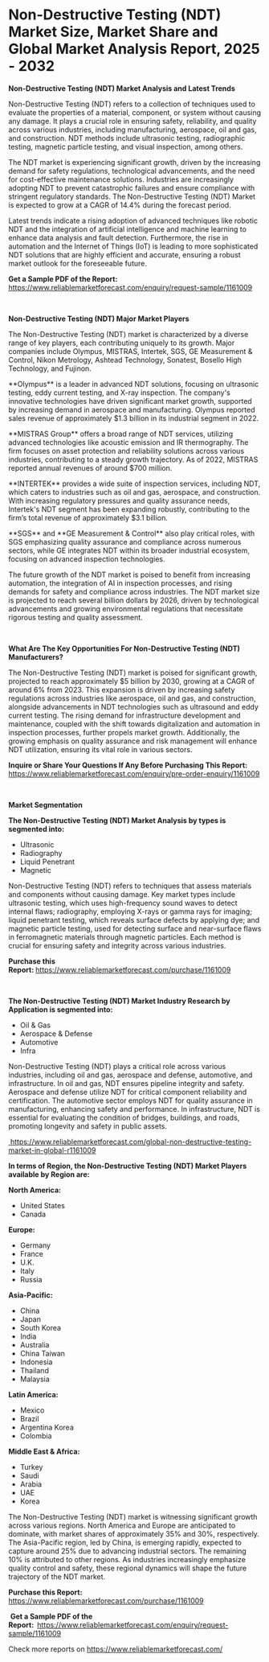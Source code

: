 <p><h1>Non-Destructive Testing (NDT) Market Size, Market Share and Global Market Analysis Report, 2025 - 2032</h1></p><p><strong>Non-Destructive Testing (NDT) Market Analysis and Latest Trends</strong></p>
<p><p>Non-Destructive Testing (NDT) refers to a collection of techniques used to evaluate the properties of a material, component, or system without causing any damage. It plays a crucial role in ensuring safety, reliability, and quality across various industries, including manufacturing, aerospace, oil and gas, and construction. NDT methods include ultrasonic testing, radiographic testing, magnetic particle testing, and visual inspection, among others.</p><p>The NDT market is experiencing significant growth, driven by the increasing demand for safety regulations, technological advancements, and the need for cost-effective maintenance solutions. Industries are increasingly adopting NDT to prevent catastrophic failures and ensure compliance with stringent regulatory standards. The Non-Destructive Testing (NDT) Market is expected to grow at a CAGR of 14.4% during the forecast period. </p><p>Latest trends indicate a rising adoption of advanced techniques like robotic NDT and the integration of artificial intelligence and machine learning to enhance data analysis and fault detection. Furthermore, the rise in automation and the Internet of Things (IoT) is leading to more sophisticated NDT solutions that are highly efficient and accurate, ensuring a robust market outlook for the foreseeable future.</p></p>
<p><strong>Get a Sample PDF of the Report:&nbsp;</strong> <a href="https://www.reliablemarketforecast.com/enquiry/request-sample/1161009?utm_campaign=1102&utm_medium=2&utm_source=Github&utm_content=ia&utm_term=11032025&utm_id=non-destructive-testing-ndt">https://www.reliablemarketforecast.com/enquiry/request-sample/1161009</a></p>
<p>&nbsp;</p>
<p><strong>Non-Destructive Testing (NDT) Major Market Players</strong></p>
<p><p>The Non-Destructive Testing (NDT) market is characterized by a diverse range of key players, each contributing uniquely to its growth. Major companies include Olympus, MISTRAS, Intertek, SGS, GE Measurement & Control, Nikon Metrology, Ashtead Technology, Sonatest, Bosello High Technology, and Fujinon.</p><p>**Olympus** is a leader in advanced NDT solutions, focusing on ultrasonic testing, eddy current testing, and X-ray inspection. The company's innovative technologies have driven significant market growth, supported by increasing demand in aerospace and manufacturing. Olympus reported sales revenue of approximately $1.3 billion in its industrial segment in 2022.</p><p>**MISTRAS Group** offers a broad range of NDT services, utilizing advanced technologies like acoustic emission and IR thermography. The firm focuses on asset protection and reliability solutions across various industries, contributing to a steady growth trajectory. As of 2022, MISTRAS reported annual revenues of around $700 million.</p><p>**INTERTEK** provides a wide suite of inspection services, including NDT, which caters to industries such as oil and gas, aerospace, and construction. With increasing regulatory pressures and quality assurance needs, Intertek's NDT segment has been expanding robustly, contributing to the firm’s total revenue of approximately $3.1 billion.</p><p>**SGS** and **GE Measurement & Control** also play critical roles, with SGS emphasizing quality assurance and compliance across numerous sectors, while GE integrates NDT within its broader industrial ecosystem, focusing on advanced inspection technologies.</p><p>The future growth of the NDT market is poised to benefit from increasing automation, the integration of AI in inspection processes, and rising demands for safety and compliance across industries. The NDT market size is projected to reach several billion dollars by 2026, driven by technological advancements and growing environmental regulations that necessitate rigorous testing and quality assessment.</p></p>
<p>&nbsp;</p>
<p><strong>What Are The Key Opportunities For Non-Destructive Testing (NDT) Manufacturers?</strong></p>
<p><p>The Non-Destructive Testing (NDT) market is poised for significant growth, projected to reach approximately $5 billion by 2030, growing at a CAGR of around 6% from 2023. This expansion is driven by increasing safety regulations across industries like aerospace, oil and gas, and construction, alongside advancements in NDT technologies such as ultrasound and eddy current testing. The rising demand for infrastructure development and maintenance, coupled with the shift towards digitalization and automation in inspection processes, further propels market growth. Additionally, the growing emphasis on quality assurance and risk management will enhance NDT utilization, ensuring its vital role in various sectors.</p></p>
<p><strong>Inquire or Share Your Questions If Any Before Purchasing This Report:</strong> <a href="https://www.reliablemarketforecast.com/enquiry/pre-order-enquiry/1161009?utm_campaign=1102&utm_medium=2&utm_source=Github&utm_content=ia&utm_term=11032025&utm_id=non-destructive-testing-ndt">https://www.reliablemarketforecast.com/enquiry/pre-order-enquiry/1161009</a></p>
<p>&nbsp;</p>
<p><strong>Market Segmentation</strong></p>
<p><strong>The Non-Destructive Testing (NDT) Market Analysis by types is segmented into:</strong></p>
<p><ul><li>Ultrasonic</li><li>Radiography</li><li>Liquid Penetrant</li><li>Magnetic</li></ul></p>
<p><p>Non-Destructive Testing (NDT) refers to techniques that assess materials and components without causing damage. Key market types include ultrasonic testing, which uses high-frequency sound waves to detect internal flaws; radiography, employing X-rays or gamma rays for imaging; liquid penetrant testing, which reveals surface defects by applying dye; and magnetic particle testing, used for detecting surface and near-surface flaws in ferromagnetic materials through magnetic particles. Each method is crucial for ensuring safety and integrity across various industries.</p></p>
<p><strong>Purchase this Report:&nbsp;</strong><a href="https://www.reliablemarketforecast.com/purchase/1161009?utm_campaign=1102&utm_medium=2&utm_source=Github&utm_content=ia&utm_term=11032025&utm_id=non-destructive-testing-ndt">https://www.reliablemarketforecast.com/purchase/1161009</a></p>
<p>&nbsp;</p>
<p><strong>The Non-Destructive Testing (NDT) Market Industry Research by Application is segmented into:</strong></p>
<p><ul><li>Oil & Gas</li><li>Aerospace & Defense</li><li>Automotive</li><li>Infra</li></ul></p>
<p><p>Non-Destructive Testing (NDT) plays a critical role across various industries, including oil and gas, aerospace and defense, automotive, and infrastructure. In oil and gas, NDT ensures pipeline integrity and safety. Aerospace and defense utilize NDT for critical component reliability and certification. The automotive sector employs NDT for quality assurance in manufacturing, enhancing safety and performance. In infrastructure, NDT is essential for evaluating the condition of bridges, buildings, and roads, promoting longevity and safety in public assets.</p></p>
<p><a href="https://www.reliablemarketforecast.com/global-non-destructive-testing-market-in-global-r1161009?utm_campaign=1102&utm_medium=2&utm_source=Github&utm_content=ia&utm_term=11032025&utm_id=non-destructive-testing-ndt">&nbsp;https://www.reliablemarketforecast.com/global-non-destructive-testing-market-in-global-r1161009</a></p>
<p><strong>In terms of Region, the Non-Destructive Testing (NDT) Market Players available by Region are:</strong></p>
<p>
    <p> <strong> North America: </strong>
        <ul>
            <li>United States</li>
            <li>Canada</li>
        </ul>
        </p> 
    <p> <strong> Europe: </strong>
        <ul>
            <li>Germany</li>
            <li>France</li>
            <li>U.K.</li>
            <li>Italy</li>
            <li>Russia</li>
        </ul>
        </p> 
    <p> <strong> Asia-Pacific: </strong>
        <ul>
            <li>China</li>
            <li>Japan</li>
            <li>South Korea</li>
            <li>India</li>
            <li>Australia</li>
            <li>China Taiwan</li>
            <li>Indonesia</li>
            <li>Thailand</li>
            <li>Malaysia</li>
        </ul>
        </p> 
    <p> <strong> Latin America: </strong>
        <ul>
            <li>Mexico</li>
            <li>Brazil</li>
            <li>Argentina Korea</li>
            <li>Colombia</li>
        </ul>
        </p> 
    <p> <strong> Middle East & Africa: </strong>
        <ul>
            <li>Turkey</li>
            <li>Saudi</li>
            <li>Arabia</li>
            <li>UAE</li>
            <li>Korea</li>
        </ul>
    </p>
    </p>
<p><p>The Non-Destructive Testing (NDT) market is witnessing significant growth across various regions. North America and Europe are anticipated to dominate, with market shares of approximately 35% and 30%, respectively. The Asia-Pacific region, led by China, is emerging rapidly, expected to capture around 25% due to advancing industrial sectors. The remaining 10% is attributed to other regions. As industries increasingly emphasize quality control and safety, these regional dynamics will shape the future trajectory of the NDT market.</p></p>
<p><strong>Purchase this Report: </strong><a href="https://www.reliablemarketforecast.com/purchase/1161009?utm_campaign=1102&utm_medium=2&utm_source=Github&utm_content=ia&utm_term=11032025&utm_id=non-destructive-testing-ndt">https://www.reliablemarketforecast.com/purchase/1161009</a></p>
<p>&nbsp;<strong>Get a Sample PDF of the Report:&nbsp;&nbsp;</strong><a href="https://www.reliablemarketforecast.com/enquiry/request-sample/1161009?utm_campaign=1102&utm_medium=2&utm_source=Github&utm_content=ia&utm_term=11032025&utm_id=non-destructive-testing-ndt">https://www.reliablemarketforecast.com/enquiry/request-sample/1161009</a></p>
<p><strong></strong></p>
<p>Check more reports on <a href="https://www.reliablemarketforecast.com/?utm_campaign=1102&utm_medium=2&utm_source=Github&utm_content=ia&utm_term=11032025&utm_id=non-destructive-testing-ndt">https://www.reliablemarketforecast.com/</a></p>